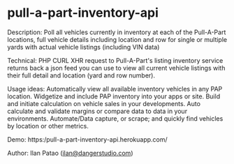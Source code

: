 # pull-a-part-inventory-api

Description:
Poll all vehicles currently in inventory at each of the Pull-A-Part locations, full vehicle details including location and row for single or multiple yards with actual vehicle listings (including VIN data)

Technical:
PHP CURL XHR request to Pull-A-Part's listing inventory service returns back a json feed you can use to view all current vehicle listings with their full detail and location (yard and row number).

Usage ideas:
Automatically view all available inventory vehicles in any PAP location.
Widgetize and include PAP inventory into your apps or site.
Build and initiate calculation on vehicle sales in your developments.
Auto calculate and validate margins or compare data to data in your environments.
Automate/Data capture, or scrape; and quickly find vehicles by location or other metrics.

Demo: https:/pull-a-part-inventory-api.herokuapp.com/

Author:
Ilan Patao (ilan@dangerstudio.com)
